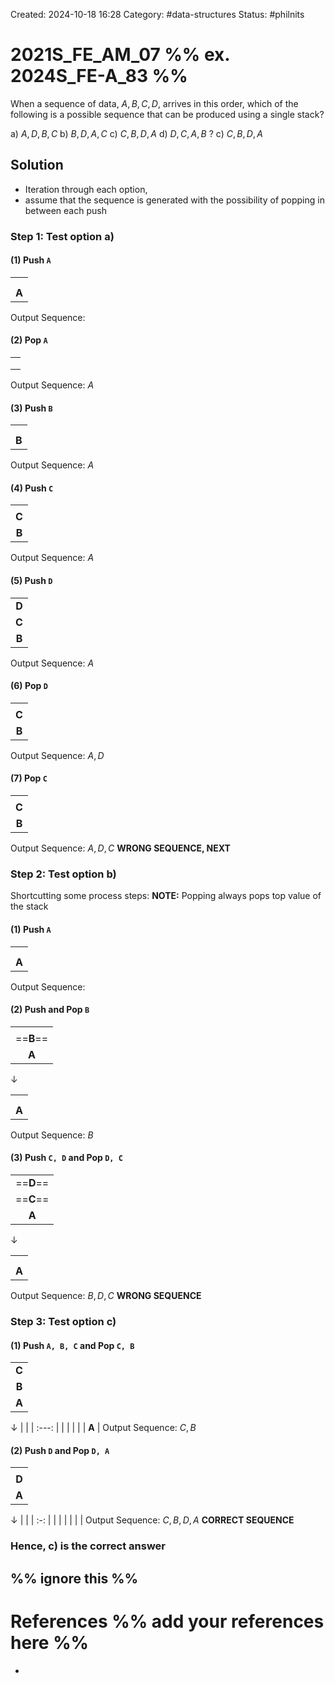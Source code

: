 Created: 2024-10-18 16:28
Category: #data-structures
Status: #philnits



# 2021S_FE_AM_07 %% ex. 2024S_FE-A_83 %%

When a sequence of data, $A, B, C, D$, arrives in this order, which of the following is a possible sequence that can be produced using a single stack?

a) $A, D, B, C$
b) $B, D, A, C$ 
c) $C, B, D, A$ 
d) $D, C, A, B$
? 
c) $C, B, D, A$ 

## Solution
- Iteration through each option, 
- assume that the sequence is generated with the possibility of popping in between each push
### Step 1: Test option a)
#### (1) Push `A`

|       |
| :---: |
|       |
|       |
| **A** |
Output Sequence: 
#### (2) Pop `A`

|     |
| :-: |
|     |
|     |
|     |
Output Sequence: $A$
#### (3) Push `B`

|       |
| :---: |
|       |
|       |
| **B** |
Output Sequence: $A$

#### (4) Push `C`

|       |
| :---: |
|       |
| **C** |
| **B** |
Output Sequence: $A$

#### (5) Push `D`

|       |
| :---: |
| **D** |
| **C** |
| **B** |
Output Sequence: $A$

#### (6) Pop `D`

|       |
| :---: |
|       |
| **C** |
| **B** |
Output Sequence: $A, D$

#### (7) Pop `C`

|       |
| :---: |
|       |
| **C** |
| **B** |
Output Sequence: $A, D, C$
**WRONG SEQUENCE, NEXT**

### Step 2: Test option b)
Shortcutting some process steps:
**NOTE:** Popping always pops top value of the stack
#### (1) Push `A`

|       |
| :---: |
|       |
|       |
| **A** |
Output Sequence: 
#### (2) Push and Pop `B`

|           |
| :-------: |
|           |
| ==**B**== |
|   **A**   |
$\downarrow$

|       |
| :---: |
|       |
|       |
| **A** |
Output Sequence:  $B$

#### (3) Push `C, D` and Pop `D, C`

|           |
| :-------: |
| ==**D**== |
| ==**C**== |
|   **A**   |
$\downarrow$

|       |
| :---: |
|       |
|       |
| **A** |
Output Sequence:  $B, D, C$
**WRONG SEQUENCE**
### Step 3: Test option c)
#### (1) Push `A, B, C` and Pop `C, B`

|       |
| :---: |
| **C** |
| **B** |
| **A** |
$\downarrow$
|       |
| :---: |
|       |
|       |
| **A** |
Output Sequence: $C, B$

#### (2) Push `D` and Pop `D, A`

|       |
| :---: |
|       |
| **D** |
| **A** |
$\downarrow$
|     |
| :-: |
|     |
|     |
|     |
Output Sequence: $C, B, D, A$
**CORRECT SEQUENCE**

### Hence, c) is the correct answer
%% ignore this %%
---









# References %% add your references here %%
- 